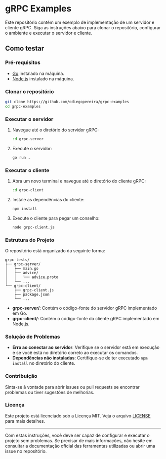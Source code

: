 # gRPC Examples

Este repositório contém um exemplo de implementação de um servidor e cliente gRPC. Siga as instruções abaixo para clonar o repositório, configurar o ambiente e executar o servidor e cliente.

## Como testar

### Pré-requisitos

- [Go](https://golang.org/doc/install) instalado na máquina.
- [Node.js](https://nodejs.org/en/download/) instalado na máquina.

### Clonar o repositório

```bash
git clone https://github.com/odiegopereira/grpc-examples
cd grpc-examples
```

### Executar o servidor

1. Navegue até o diretório do servidor gRPC:

    ```bash
    cd grpc-server
    ```

2. Execute o servidor:

    ```bash
    go run .
    ```

### Executar o cliente

1. Abra um novo terminal e navegue até o diretório do cliente gRPC:

    ```bash
    cd grpc-client
    ```

2. Instale as dependências do cliente:

    ```bash
    npm install
    ```

3. Execute o cliente para pegar um conselho:

    ```bash
    node grpc-client.js
    ```

### Estrutura do Projeto

O repositório está organizado da seguinte forma:

```
grpc-tests/
├── grpc-server/
│   ├── main.go
│   ├── advice/
│   │   └── advice.proto
│   └── ...
└── grpc-client/
    ├── grpc-client.js
    ├── package.json
    └── ...
```

- **grpc-server/**: Contém o código-fonte do servidor gRPC implementado em Go.
- **grpc-client/**: Contém o código-fonte do cliente gRPC implementado em Node.js.

### Solução de Problemas

- **Erro ao conectar ao servidor**: Verifique se o servidor está em execução e se você está no diretório correto ao executar os comandos.
- **Dependências não instaladas**: Certifique-se de ter executado `npm install` no diretório do cliente.

### Contribuição

Sinta-se à vontade para abrir issues ou pull requests se encontrar problemas ou tiver sugestões de melhorias. 

### Licença

Este projeto está licenciado sob a Licença MIT. Veja o arquivo [LICENSE](LICENSE) para mais detalhes.

---

Com estas instruções, você deve ser capaz de configurar e executar o projeto sem problemas. Se precisar de mais informações, não hesite em consultar a documentação oficial das ferramentas utilizadas ou abrir uma issue no repositório.